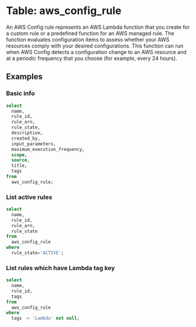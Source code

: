 # Table: aws_config_rule

An AWS Config rule represents an AWS Lambda function that you create for a custom rule or a predefined function for an AWS managed rule. The function evaluates configuration items to assess whether your AWS resources comply with your desired configurations. This function can run when AWS Config detects a configuration change to an AWS resource and at a periodic frequency that you choose (for example, every 24 hours).

## Examples

### Basic info

```sql
select
  name,
  rule_id,
  rule_arn,
  rule_state,
  description,
  created_by,
  input_parameters,
  maximum_execution_frequency,
  scope,
  source,
  title,
  tags
from
  aws_config_rule;
```

### List active rules

```sql
select
  name,
  rule_id,
  rule_arn,
  rule_state 
from 
  aws_config_rule
where
  rule_state='ACTIVE';
```

### List rules which have Lambda tag key

```sql
select
  name,
  rule_id,
  tags
from
  aws_config_rule
where
  tags -> 'Lambda' not null;
```
